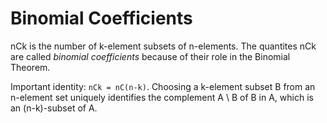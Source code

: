 # Binomial Coefficients
nCk is the number of k-element subsets of n-elements. The quantites nCk are called *binomial coefficients* because of their role in the Binomial Theorem. 

Important identity: `nCk = nC(n-k)`. Choosing a k-element subset B from an n-element set uniquely identifies the complement A \ B of B in A, which is an (n-k)-subset of A.

